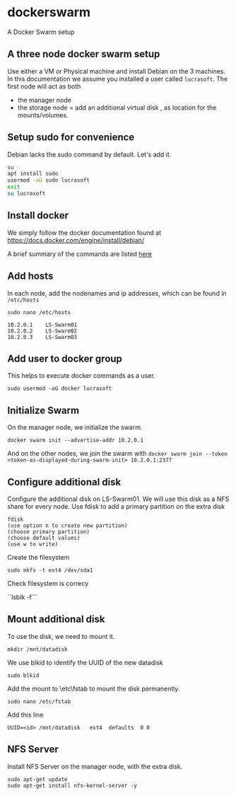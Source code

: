 # dockerswarm
A Docker Swarm setup


## A three node docker swarm setup

Use either a VM or Physical machine and install Debian on the 3 machines.
In this documentation we assume you installed a user called `lucrasoft`.
The first node will act as both
- the manager node
- the storage node = add an additional virtual disk , as location for the mounts/volumes.


## Setup sudo for convenience

Debian lacks the sudo command by default. Let's add it.

``` bash
su -
apt install sudo
usermod -aG sudo lucrasoft
exit
su lucrasoft
```

## Install docker

We simply follow the docker documentation found at https://docs.docker.com/engine/install/debian/

A brief summary of the commands are listed [here](install-docker.md)

## Add hosts

In each node, add the nodenames and ip addresses, which can be found in `/etc/hosts`

```
sudo nano /etc/hosts

10.2.0.1	LS-Swarm01
10.2.0.2	LS-Swarm02
10.2.0.3	LS-Swarm03
```

## Add user to docker group

This helps to execute docker commands as a user.

`sudo usermod -aG docker lucrasoft`

## Initialize Swarm
On the manager node, we initialize the swarm.

```docker swarm init --advertise-addr 10.2.0.1```

And on the other nodes, we join the swarm with
`docker swarm join --token <token-as-displayed-during-swarm-init> 10.2.0.1:2377`

## Configure additional disk

Configure the additional disk on LS-Swarm01. We will use this disk as a NFS share for every node. 
Use fdisk to add a primary partition on the extra disk

```
fdisk 
(use option n to create new partition)
(choose primary partition)
(choose default values)
(use w to write)
```

Create the filesystem

```sudo mkfs -t ext4 /dev/sda1```

Check filesystem is correcy

``lsblk -f```

## Mount additional disk

To use the disk, we need to mount it.

```mkdir /mnt/datadisk```

We use blkid to identify the UUID of the new datadisk

```sudo blkid```

Add the mount to \etc\fstab to mount the disk permanently.

```sudo nano /etc/fstab```

Add this line

```UUID=<id> /mnt/datadisk   ext4  defaults  0 0```

## NFS Server

Install NFS Server on the manager node, with the extra disk.

```
sudo apt-get update
sudo apt-get install nfs-kernel-server -y
```




